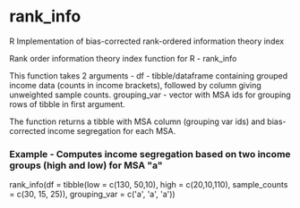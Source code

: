 # rank_info
R Implementation of bias-corrected rank-ordered information theory index

Rank order information theory index function for R - rank_info

This function takes 2 arguments - 
df - tibble/dataframe containing grouped income data (counts in income brackets), followed by column giving unweighted sample counts.
grouping_var - vector with MSA ids for grouping rows of tibble in first argument.

The function returns a tibble with MSA column (grouping var ids) and bias-corrected income segregation for each MSA.


### Example - Computes income segregation based on two income groups (high and low) for MSA "a"  
rank_info(df = tibble(low = c(130, 50,10), high = c(20,10,110), sample_counts = c(30, 15, 25)), 
grouping_var = c('a', 'a', 'a'))
